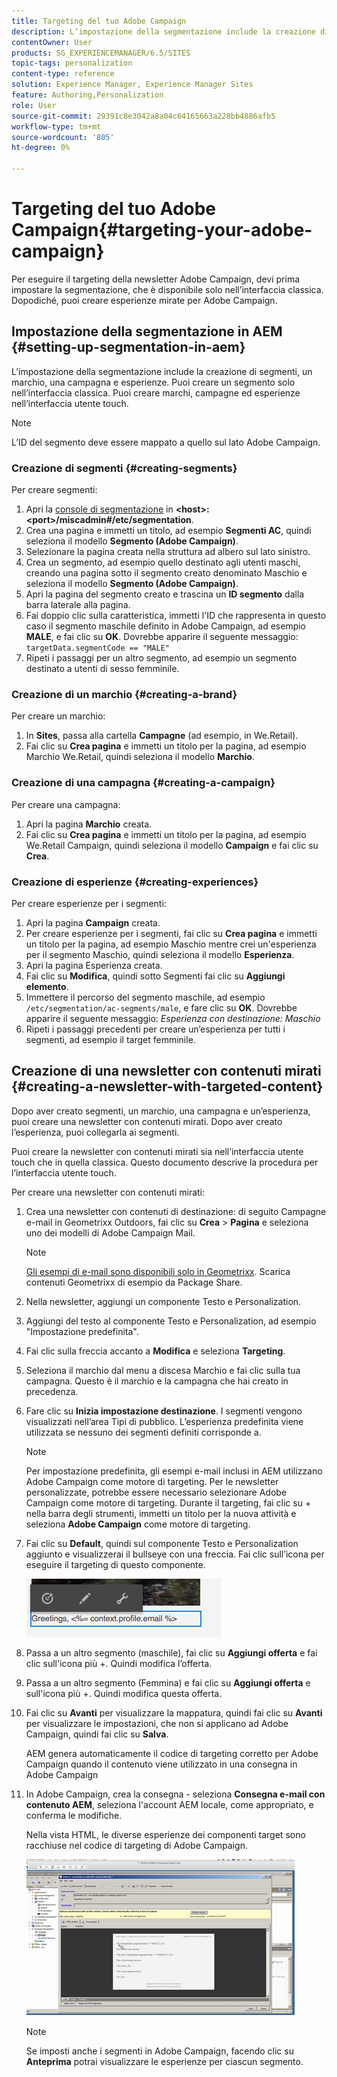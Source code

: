 ```yaml
---
title: Targeting del tuo Adobe Campaign
description: L’impostazione della segmentazione include la creazione di segmenti, un marchio, una campagna e esperienze.
contentOwner: User
products: SG_EXPERIENCEMANAGER/6.5/SITES
topic-tags: personalization
content-type: reference
solution: Experience Manager, Experience Manager Sites
feature: Authoring,Personalization
role: User
source-git-commit: 29391c8e3042a8a04c64165663a228bb4886afb5
workflow-type: tm+mt
source-wordcount: '805'
ht-degree: 0%

---
```


# Targeting del tuo Adobe Campaign{#targeting-your-adobe-campaign}

Per eseguire il targeting della newsletter Adobe Campaign, devi prima impostare la segmentazione, che è disponibile solo nell’interfaccia classica. Dopodiché, puoi creare esperienze mirate per Adobe Campaign.

## Impostazione della segmentazione in AEM {#setting-up-segmentation-in-aem}

L’impostazione della segmentazione include la creazione di segmenti, un marchio, una campagna e esperienze. Puoi creare un segmento solo nell’interfaccia classica. Puoi creare marchi, campagne ed esperienze nell’interfaccia utente touch.

>[!NOTE]
>
>L’ID del segmento deve essere mappato a quello sul lato Adobe Campaign.

### Creazione di segmenti {#creating-segments}

Per creare segmenti:

1. Apri la [console di segmentazione](http://localhost:4502/miscadmin#/etc/segmentation) in **&lt;host>:&lt;port>/miscadmin#/etc/segmentation**.
1. Crea una pagina e immetti un titolo, ad esempio **Segmenti AC**, quindi seleziona il modello **Segmento (Adobe Campaign)**.
1. Selezionare la pagina creata nella struttura ad albero sul lato sinistro.
1. Crea un segmento, ad esempio quello destinato agli utenti maschi, creando una pagina sotto il segmento creato denominato Maschio e seleziona il modello **Segmento (Adobe Campaign)**.
1. Apri la pagina del segmento creato e trascina un **ID segmento** dalla barra laterale alla pagina.
1. Fai doppio clic sulla caratteristica, immetti l&#39;ID che rappresenta in questo caso il segmento maschile definito in Adobe Campaign, ad esempio **MALE**, e fai clic su **OK**. Dovrebbe apparire il seguente messaggio: `targetData.segmentCode == "MALE"`
1. Ripeti i passaggi per un altro segmento, ad esempio un segmento destinato a utenti di sesso femminile.

### Creazione di un marchio {#creating-a-brand}

Per creare un marchio:

1. In **Sites**, passa alla cartella **Campagne** (ad esempio, in We.Retail).
1. Fai clic su **Crea pagina** e immetti un titolo per la pagina, ad esempio Marchio We.Retail, quindi seleziona il modello **Marchio**.

### Creazione di una campagna {#creating-a-campaign}

Per creare una campagna:

1. Apri la pagina **Marchio** creata.
1. Fai clic su **Crea pagina** e immetti un titolo per la pagina, ad esempio We.Retail Campaign, quindi seleziona il modello **Campaign** e fai clic su **Crea**.

### Creazione di esperienze {#creating-experiences}

Per creare esperienze per i segmenti:

1. Apri la pagina **Campaign** creata.
1. Per creare esperienze per i segmenti, fai clic su **Crea pagina** e immetti un titolo per la pagina, ad esempio Maschio mentre crei un&#39;esperienza per il segmento Maschio, quindi seleziona il modello **Esperienza**.
1. Apri la pagina Esperienza creata.
1. Fai clic su **Modifica**, quindi sotto Segmenti fai clic su **Aggiungi elemento**.
1. Immettere il percorso del segmento maschile, ad esempio `/etc/segmentation/ac-segments/male`, e fare clic su **OK**. Dovrebbe apparire il seguente messaggio: *Esperienza con destinazione: Maschio*
1. Ripeti i passaggi precedenti per creare un’esperienza per tutti i segmenti, ad esempio il target femminile.

## Creazione di una newsletter con contenuti mirati {#creating-a-newsletter-with-targeted-content}

Dopo aver creato segmenti, un marchio, una campagna e un’esperienza, puoi creare una newsletter con contenuti mirati. Dopo aver creato l’esperienza, puoi collegarla ai segmenti.

Puoi creare la newsletter con contenuti mirati sia nell’interfaccia utente touch che in quella classica. Questo documento descrive la procedura per l’interfaccia utente touch.

Per creare una newsletter con contenuti mirati:

1. Crea una newsletter con contenuti di destinazione: di seguito Campagne e-mail in Geometrixx Outdoors, fai clic su **Crea** > **Pagina** e seleziona uno dei modelli di Adobe Campaign Mail.

   >[!NOTE]
   >
   >[Gli esempi di e-mail sono disponibili solo in Geometrixx](/help/sites-developing/we-retail.md#weretail). Scarica contenuti Geometrixx di esempio da Package Share.

1. Nella newsletter, aggiungi un componente Testo e Personalization.
1. Aggiungi del testo al componente Testo e Personalization, ad esempio &quot;Impostazione predefinita&quot;.
1. Fai clic sulla freccia accanto a **Modifica** e seleziona **Targeting**.
1. Seleziona il marchio dal menu a discesa Marchio e fai clic sulla tua campagna. Questo è il marchio e la campagna che hai creato in precedenza.
1. Fare clic su **Inizia impostazione destinazione**. I segmenti vengono visualizzati nell’area Tipi di pubblico. L’esperienza predefinita viene utilizzata se nessuno dei segmenti definiti corrisponde a.

   >[!NOTE]
   >
   >Per impostazione predefinita, gli esempi e-mail inclusi in AEM utilizzano Adobe Campaign come motore di targeting. Per le newsletter personalizzate, potrebbe essere necessario selezionare Adobe Campaign come motore di targeting. Durante il targeting, fai clic su + nella barra degli strumenti, immetti un titolo per la nuova attività e seleziona **Adobe Campaign** come motore di targeting.

1. Fai clic su **Default**, quindi sul componente Testo e Personalization aggiunto e visualizzerai il bullseye con una freccia. Fai clic sull’icona per eseguire il targeting di questo componente.

   ![chlimage_1-165](assets/chlimage_1-165.png)

1. Passa a un altro segmento (maschile), fai clic su **Aggiungi offerta** e fai clic sull&#39;icona più +. Quindi modifica l’offerta.
1. Passa a un altro segmento (Femmina) e fai clic su **Aggiungi offerta** e sull&#39;icona più +. Quindi modifica questa offerta.
1. Fai clic su **Avanti** per visualizzare la mappatura, quindi fai clic su **Avanti** per visualizzare le impostazioni, che non si applicano ad Adobe Campaign, quindi fai clic su **Salva**.

   AEM genera automaticamente il codice di targeting corretto per Adobe Campaign quando il contenuto viene utilizzato in una consegna in Adobe Campaign

1. In Adobe Campaign, crea la consegna - seleziona **Consegna e-mail con contenuto AEM**, seleziona l&#39;account AEM locale, come appropriato, e conferma le modifiche.

   Nella vista HTML, le diverse esperienze dei componenti target sono racchiuse nel codice di targeting di Adobe Campaign.

   ![chlimage_1-166](assets/chlimage_1-166.png)

   >[!NOTE]
   >
   >Se imposti anche i segmenti in Adobe Campaign, facendo clic su **Anteprima** potrai visualizzare le esperienze per ciascun segmento.
